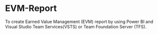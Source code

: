 # EVM-Report
To create Earned Value Management (EVM) report by using Power BI and Visual Studio Team Services(VSTS) or Team Foundation Server (TFS).
